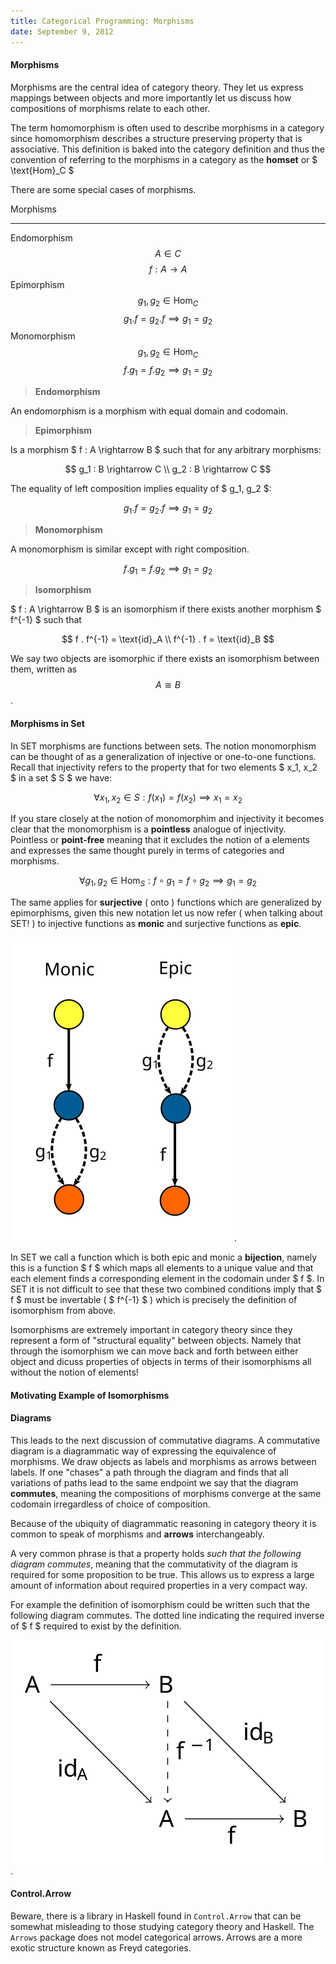 ```yaml
---
title: Categorical Programming: Morphisms
date: September 9, 2012
---
```


#### Morphisms

Morphisms are the central idea of category theory. They let us
express mappings between objects and more importantly let us
discuss how compositions of morphisms relate to each other.

The term homomorphism is often used to describe morphisms in a
category since homomorphism describes a structure preserving
property that is associative. This definition is baked into the
category definition and thus the convention of referring to the
morphisms in a category as the **homset** or $ \\text\{Hom\}_C $

There are some special cases of morphisms.

Morphisms    
------------  ---                              ---
Endomorphism  $$ A \in C $$                    $$ f : A \rightarrow A $$
Epimorphism   $$ g_1, g_2 \in \text{Hom}_C $$  $$  g_1 . f = g_2 . f \implies g_1 = g_2 $$
Monomorphism  $$ g_1, g_2 \in \text{Hom}_C $$  $$  f . g_1  = f .  g_2  \implies g_1 = g_2 $$

> **Endomorphism**

An endomorphism is a morphism with equal domain and codomain.

> **Epimorphism**

Is a morphism $ f : A \\rightarrow B $ such that for any arbitrary
morphisms:

$$ 
g_1 : B \rightarrow C \\
g_2 : B \rightarrow C
$$

The equality of left composition implies equality of $ g_1,
g_2 $:

$$ g_1 . f = g_2 . f \implies g_1 = g_2 $$

> **Monomorphism**

A monomorphism is similar except with right composition.

$$ f . g_1  = f . g_2  \implies g_1 = g_2 $$

> **Isomorphism**

$ f : A \\rightarrow B $ is an isomorphism if there exists another
morphism $ f^\{-1\} $ such that 

$$ 
    f . f^{-1} = \text{id}_A \\
    f^{-1} . f = \text{id}_B 
$$

We say two objects are isomorphic if there exists an isomorphism
between them,  written as $$ A \cong B $$.

#### Morphisms in Set

In SET morphisms are functions between sets. The notion
monomorphism can be thought of as a generalization of
injective or one-to-one functions. Recall that injectivity
refers to the property that for two elements $ x_1, x_2 $ in a
set $ S $ we have:

$$
    \forall x_1, x_2 \in S: f(x_1) = f(x_2) \implies x_1 = x_2
$$

If you stare closely at the notion of monomorphim and injectivity it
becomes clear that the monomorphism is a **pointless** analogue of
injectivity. Pointless or **point-free** meaning that it excludes the
notion of a elements and expresses the same thought purely in terms
of categories and morphisms. 

$$
    \forall g_1, g_2 \in \text{Hom}_S: f \circ g_1 = f \circ g_2 \implies g_1 = g_2
$$


The same applies for **surjective** ( onto ) functions which are
generalized by epimorphisms, given this new notation let us now refer
( when talking about SET! ) to injective functions as **monic** and
surjective functions as **epic**.

![Illustration](/images/epic_monic.svg).

In SET we call a function which is both epic and monic a **bijection**,
namely this is a function $ f $ which maps all elements to a unique
value and that each element finds a corresponding element in the
codomain under $ f $. In SET it is not difficult to see that these two
combined conditions imply that $ f $ must be invertable ( $
f^{-1} $ ) which is precisely
the definition of isomorphism from above.

Isomorphisms are extremely important in category theory since
they represent a form of "structural equality" between objects.
Namely that through the isomorphism we can move back and forth
between either object and dicuss properties of objects in terms
of their isomorphisms all without the notion of elements!


#### Motivating Example of Isomorphisms

#### Diagrams

This leads to the next discussion of commutative diagrams. A
commutative diagram is a diagrammatic way of expressing the
equivalence of morphisms. We draw objects as labels and morphisms
as arrows between labels. If one "chases" a path through the
diagram and finds that all variations of paths lead to the same
endpoint we say that the diagram **commutes**, meaning the
compositions of morphisms converge at the same codomain
irregardless of choice of composition.

Because of the ubiquity of diagrammatic reasoning in category theory it
is common to speak of morphisms and **arrows** interchangeably.

A very common phrase is that a property holds *such that the following
diagram commutes*, meaning that the commutativity of the diagram is
required for some proposition to be true. This allows us to express a
large amount of information about required properties in a very compact
way.

For example the definition of isomorphism could be written such
that the following diagram commutes. The dotted line indicating
the required inverse of $ f $ required to exist by the definition.

![Illustration](/images/iso.svg).

#### Control.Arrow

Beware, there is a library in Haskell found in ``Control.Arrow`` that can
be somewhat misleading to those studying category theory and
Haskell. The ``Arrows`` package does not model categorical
arrows. Arrows are a more exotic structure known as Freyd
categories.
